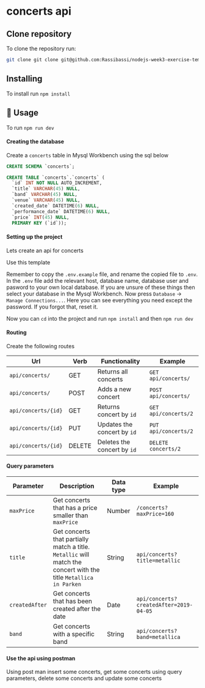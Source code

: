 # concerts api

## Clone repository

To clone the repository run:
```bash
git clone git clone git@github.com:Rassibassi/nodejs-week3-exercise-template.git
```

## Installing
To install run `npm install`

## 🎈 Usage <a name="usage"></a>
To run `npm run dev`

#### Creating the database

Create a `concerts` table in Mysql Workbench using the sql below

```sql
CREATE SCHEMA `concerts`;

CREATE TABLE `concerts`.`concerts` (
  `id` INT NOT NULL AUTO_INCREMENT,
  `title` VARCHAR(45) NULL,
  `band` VARCHAR(45) NULL,
  `venue` VARCHAR(45) NULL,
  `created_date` DATETIME(6) NULL,
  `performance_date` DATETIME(6) NULL,
  `price` INT(45) NULL,
  PRIMARY KEY (`id`));
```

#### Setting up the project

Lets create an api for concerts

Use this template

Remember to copy the `.env.example` file, and rename the copied file to `.env`. In the `.env` file add the relevant host, database name, database user and pasword to your own local database. If you are unsure of these things then select your database in the Mysql Workbench. Now press `Database` -> `Manage Connections...`. Here you can see everything you need except the password. If you forgot that, reset it.  

Now you can `cd` into the project and run `npm install` and then `npm run dev`


#### Routing

Create the following routes

| Url                 | Verb   | Functionality               | Example              |
| ------------------- | ------ | --------------------------- | -------------------- |
| `api/concerts/`     | GET    | Returns all concerts        | `GET api/concerts/`  |
| `api/concerts/`     | POST   | Adds a new concert          | `POST api/concerts/` |
| `api/concerts/{id}` | GET    | Returns concert by `id`     | `GET api/concerts/2` |
| `api/concerts/{id}` | PUT    | Updates the concert by `id` | `PUT api/concerts/2` |
| `api/concerts/{id}` | DELETE | Deletes the concert by `id` | `DELETE concerts/2`  |

#### Query parameters

| Parameter      | Description                                                                                                       | Data type | Example                                |
| -------------- | ----------------------------------------------------------------------------------------------------------------- | --------- | -------------------------------------- |
| `maxPrice`     | Get concerts that has a price smaller than `maxPrice`                                                             | Number    | `/concerts?maxPrice=160`               |
| `title`        | Get concerts that partially match a title. `Metallic` will match the concert with the title `Metallica in Parken` | String    | `api/concerts?title=metallic`          |
| `createdAfter` | Get concerts that has been created after the date                                                                 | Date      | `api/concerts?createdAfter=2019-04-05` |
| `band`         | Get concerts with a specific band                                                                                 | String    | `api/concerts?band=metallica`          |

#### Use the api using postman

Using post man insert some concerts, get some concerts using query parameters, delete some concerts and update some concerts
